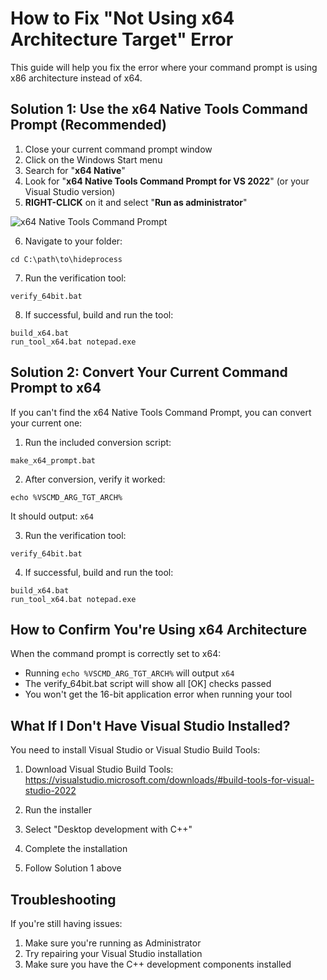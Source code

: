 # How to Fix "Not Using x64 Architecture Target" Error

This guide will help you fix the error where your command prompt is using x86 architecture instead of x64.

## Solution 1: Use the x64 Native Tools Command Prompt (Recommended)

1. Close your current command prompt window
2. Click on the Windows Start menu
3. Search for "**x64 Native**"
4. Look for "**x64 Native Tools Command Prompt for VS 2022**" (or your Visual Studio version)
5. **RIGHT-CLICK** on it and select "**Run as administrator**"

![x64 Native Tools Command Prompt](https://i.imgur.com/zIwgRWt.png)

6. Navigate to your folder:
```
cd C:\path\to\hideprocess
```

7. Run the verification tool:
```
verify_64bit.bat
```

8. If successful, build and run the tool:
```
build_x64.bat
run_tool_x64.bat notepad.exe
```

## Solution 2: Convert Your Current Command Prompt to x64

If you can't find the x64 Native Tools Command Prompt, you can convert your current one:

1. Run the included conversion script:
```
make_x64_prompt.bat
```

2. After conversion, verify it worked:
```
echo %VSCMD_ARG_TGT_ARCH%
```
   It should output: `x64`

3. Run the verification tool:
```
verify_64bit.bat
```

4. If successful, build and run the tool:
```
build_x64.bat
run_tool_x64.bat notepad.exe
```

## How to Confirm You're Using x64 Architecture

When the command prompt is correctly set to x64:
- Running `echo %VSCMD_ARG_TGT_ARCH%` will output `x64`
- The verify_64bit.bat script will show all [OK] checks passed
- You won't get the 16-bit application error when running your tool

## What If I Don't Have Visual Studio Installed?

You need to install Visual Studio or Visual Studio Build Tools:

1. Download Visual Studio Build Tools:
   https://visualstudio.microsoft.com/downloads/#build-tools-for-visual-studio-2022

2. Run the installer
3. Select "Desktop development with C++"
4. Complete the installation
5. Follow Solution 1 above

## Troubleshooting

If you're still having issues:
1. Make sure you're running as Administrator
2. Try repairing your Visual Studio installation
3. Make sure you have the C++ development components installed
